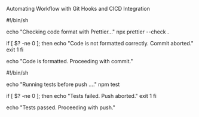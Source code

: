Automating Workflow with Git Hooks and CICD Integration

#!/bin/sh

echo "Checking code format with Prettier..."
npx prettier --check .

if [ $? -ne 0 ]; then
echo "Code is not formatted correctly. Commit aborted."
exit 1
fi

echo "Code is formatted. Proceeding with commit."

#!/bin/sh

echo "Running tests before push ...." npm test

if [ $? -ne 0 ]; then echo "Tests failed. Push aborted." exit 1 fi

echo "Tests passed. Proceeding with push."

